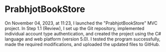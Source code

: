 # PrabhjotBookStore

On November 04, 2023, at 11:23, I launched the "PrabhjotBookStore" MVC project. In Step 1.1 (Review), I set up the Git repository, implemented individual account type authentication, and created the project using the C# language and web platform (version 5.0). I tested the program successfully, made the required modifications, and uploaded the updated files to GitHub.